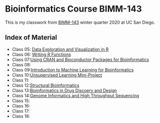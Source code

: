 # Bioinformatics Course BIMM-143


This is my classwork from [BIMM-143](https://bioboot.github.io/bimm143_W20/) winter quarter 2020 at UC San Diego.

## Index of Material
- Class 05: [Data Exploration and Visualization in R](https://github.com/caj019/bimm143/tree/master/class05) 
- Class 06: [Writing R Functions](https://github.com/caj019/bimm143/tree/master/class06)
- Class 07:[Using CRAN and Bioconductor Packages for Bioinformatics](https://github.com/caj019/bimm143/tree/master/class07)
- Class 08:
- Class 09:[Introduction to Machine Learning for Bioinformatics](https://github.com/caj019/bimm143/tree/master/class09)
- Class 10:[Unsupervised Learning Mini-Project](https://github.com/caj019/bimm143/tree/master/class10)
- Class 11:
- Class 12:[Structural Bioinformatics](https://github.com/caj019/bimm143/tree/master/class012)
- Class 13:[Bioinformatics in Drug Discoery and Design](https://github.com/caj019/bimm143/tree/master/class013)
- Class 14:[Genome Informatics and High Throughput Sequencing](https://github.com/caj019/bimm143/tree/master/class014)
- Class 15:
- Class 16:
- Class 17:
- Class 18: 
